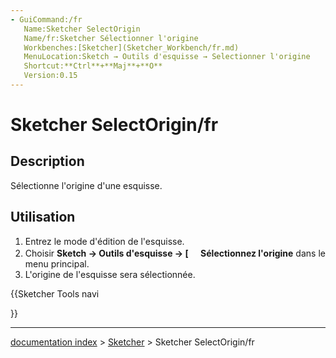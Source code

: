 ```yaml
---
- GuiCommand:/fr
   Name:Sketcher SelectOrigin
   Name/fr:Sketcher Sélectionner l'origine
   Workbenches:[Sketcher](Sketcher_Workbench/fr.md)
   MenuLocation:Sketch → Outils d'esquisse → Selectionner l'origine
   Shortcut:**Ctrl**+**Maj**+**O**
   Version:0.15
---
```


# Sketcher SelectOrigin/fr

## Description

Sélectionne l\'origine d\'une esquisse.

## Utilisation

1.  Entrez le mode d\'édition de l\'esquisse.
2.  Choisir **Sketch → Outils d'esquisse → [<img src=images/Sketcher_SelectOrigin.svg style="width:16px"> Sélectionnez l'origine** dans le menu principal.
3.  L\'origine de l\'esquisse sera sélectionnée.





{{Sketcher Tools navi

}}

---
[documentation index](../README.md) > [Sketcher](Sketcher_Workbench.md) > Sketcher SelectOrigin/fr
